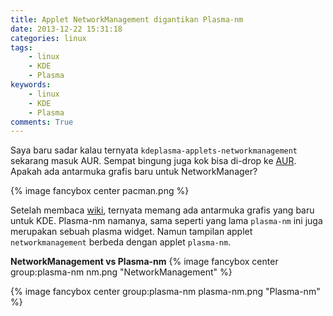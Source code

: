 ```yaml
---
title: Applet NetworkManagement digantikan Plasma-nm
date: 2013-12-22 15:31:18
categories: linux
tags:
    - linux
    - KDE
    - Plasma
keywords:
    - linux
    - KDE
    - Plasma
comments: True
---
```


Saya baru sadar kalau ternyata `kdeplasma-applets-networkmanagement` sekarang masuk AUR. Sempat bingung juga kok bisa di-drop ke [AUR](https://aur.archlinux.org/packages/kdeplasma-applets-networkmanagement/). Apakah ada antarmuka grafis baru untuk NetworkManager?
<!-- more -->

{% image fancybox center pacman.png %}

Setelah membaca [wiki](https://wiki.archlinux.org/index.php/NetworkManager#KDE_Plasma), ternyata memang ada antarmuka grafis yang baru untuk KDE. Plasma-nm namanya, sama seperti yang lama `plasma-nm` ini juga merupakan sebuah plasma widget. Namun tampilan applet `networkmanagement` berbeda dengan applet `plasma-nm`.

**NetworkManagement vs Plasma-nm**
{% image fancybox center group:plasma-nm nm.png "NetworkManagement" %}

{% image fancybox center group:plasma-nm plasma-nm.png "Plasma-nm" %}

